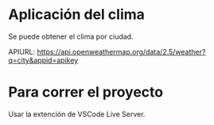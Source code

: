 # Aplicación del clima
Se puede obtener el clima por ciudad.

APIURL: https://api.openweathermap.org/data/2.5/weather?q=city&appid=apikey

# Para correr el proyecto
Usar la extención de VSCode Live Server.